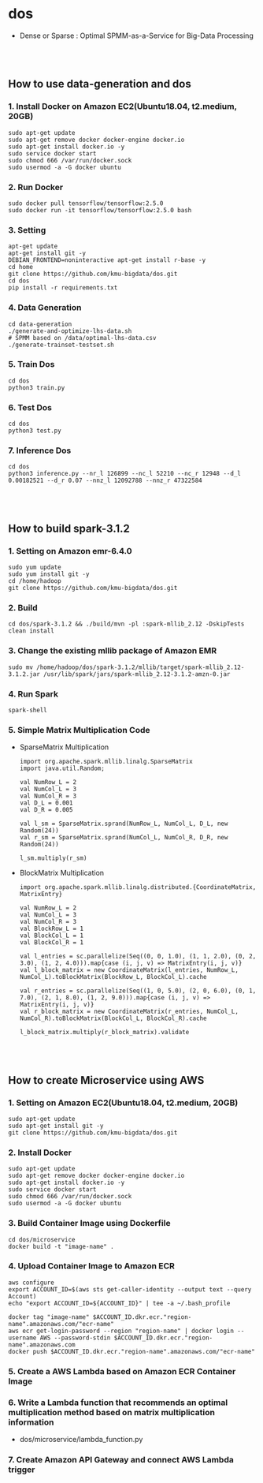 # dos

- Dense or Sparse : Optimal SPMM-as-a-Service for Big-Data Processing

<br><br>

## How to use data-generation and dos

### 1. Install Docker on Amazon EC2(Ubuntu18.04, t2.medium, 20GB)

```
sudo apt-get update
sudo apt-get remove docker docker-engine docker.io
sudo apt-get install docker.io -y
sudo service docker start
sudo chmod 666 /var/run/docker.sock
sudo usermod -a -G docker ubuntu
```

### 2. Run Docker

```
sudo docker pull tensorflow/tensorflow:2.5.0
sudo docker run -it tensorflow/tensorflow:2.5.0 bash
```

### 3. Setting

```
apt-get update
apt-get install git -y
DEBIAN_FRONTEND=noninteractive apt-get install r-base -y
cd home
git clone https://github.com/kmu-bigdata/dos.git
cd dos
pip install -r requirements.txt
```

### 4. Data Generation

```
cd data-generation
./generate-and-optimize-lhs-data.sh
# SPMM based on /data/optimal-lhs-data.csv
./generate-trainset-testset.sh
```

### 5. Train Dos

```
cd dos
python3 train.py
```

### 6. Test Dos

```
cd dos
python3 test.py
```

### 7. Inference Dos

```
cd dos
python3 inference.py --nr_l 126899 --nc_l 52210 --nc_r 12948 --d_l 0.00182521 --d_r 0.07 --nnz_l 12092788 --nnz_r 47322584
```

<br><br>

## How to build spark-3.1.2

### 1. Setting on Amazon emr-6.4.0

```
sudo yum update
sudo yum install git -y
cd /home/hadoop
git clone https://github.com/kmu-bigdata/dos.git
```

### 2. Build

```
cd dos/spark-3.1.2 && ./build/mvn -pl :spark-mllib_2.12 -DskipTests clean install
```

### 3. Change the existing mllib package of Amazon EMR

```
sudo mv /home/hadoop/dos/spark-3.1.2/mllib/target/spark-mllib_2.12-3.1.2.jar /usr/lib/spark/jars/spark-mllib_2.12-3.1.2-amzn-0.jar
```

### 4. Run Spark

```
spark-shell
```

### 5. Simple Matrix Multiplication Code

- SparseMatrix Multiplication
    
    ```
    import org.apache.spark.mllib.linalg.SparseMatrix
    import java.util.Random;
    
    val NumRow_L = 2
    val NumCol_L = 3
    val NumCol_R = 3
    val D_L = 0.001
    val D_R = 0.005
    
    val l_sm = SparseMatrix.sprand(NumRow_L, NumCol_L, D_L, new Random(24))
    val r_sm = SparseMatrix.sprand(NumCol_L, NumCol_R, D_R, new Random(24))
    
    l_sm.multiply(r_sm)
    ```
    
- BlockMatrix Multiplication
    
    ```
    import org.apache.spark.mllib.linalg.distributed.{CoordinateMatrix, MatrixEntry}
    
    val NumRow_L = 2
    val NumCol_L = 3
    val NumCol_R = 3
    val BlockRow_L = 1
    val BlockCol_L = 1
    val BlockCol_R = 1
    
    val l_entries = sc.parallelize(Seq((0, 0, 1.0), (1, 1, 2.0), (0, 2, 3.0), (1, 2, 4.0))).map{case (i, j, v) => MatrixEntry(i, j, v)}
    val l_block_matrix = new CoordinateMatrix(l_entries, NumRow_L, NumCol_L).toBlockMatrix(BlockRow_L, BlockCol_L).cache
    
    val r_entries = sc.parallelize(Seq((1, 0, 5.0), (2, 0, 6.0), (0, 1, 7.0), (2, 1, 8.0), (1, 2, 9.0))).map{case (i, j, v) => MatrixEntry(i, j, v)}
    val r_block_matrix = new CoordinateMatrix(r_entries, NumCol_L, NumCol_R).toBlockMatrix(BlockCol_L, BlockCol_R).cache
    
    l_block_matrix.multiply(r_block_matrix).validate
    ```

<br><br>

## How to create Microservice using AWS

### 1. Setting on Amazon EC2(Ubuntu18.04, t2.medium, 20GB)

```
sudo apt-get update
sudo apt-get install git -y
git clone https://github.com/kmu-bigdata/dos.git
```

### 2. Install Docker

```
sudo apt-get update
sudo apt-get remove docker docker-engine docker.io
sudo apt-get install docker.io -y
sudo service docker start
sudo chmod 666 /var/run/docker.sock
sudo usermod -a -G docker ubuntu
```

### 3. Build Container Image using Dockerfile

```
cd dos/microservice
docker build -t "image-name" .
```

### 4. Upload Container Image to Amazon ECR

```
aws configure
export ACCOUNT_ID=$(aws sts get-caller-identity --output text --query Account)
echo "export ACCOUNT_ID=${ACCOUNT_ID}" | tee -a ~/.bash_profile

docker tag "image-name" $ACCOUNT_ID.dkr.ecr."region-name".amazonaws.com/"ecr-name"
aws ecr get-login-password --region "region-name" | docker login --username AWS --password-stdin $ACCOUNT_ID.dkr.ecr."region-name".amazonaws.com
docker push $ACCOUNT_ID.dkr.ecr."region-name".amazonaws.com/"ecr-name"
```

### 5. Create a AWS Lambda based on Amazon ECR Container Image

### 6. Write a Lambda function that recommends an optimal multiplication method based on matrix multiplication information

- dos/microservice/lambda_function.py

### 7. Create Amazon API Gateway and connect AWS Lambda trigger
